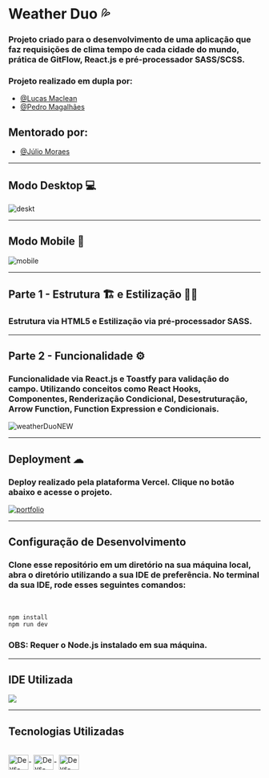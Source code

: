 # Weather Duo 💦

### Projeto criado para o desenvolvimento de uma aplicação que faz requisições de clima tempo de cada cidade do mundo, prática de GitFlow, React.js e pré-processador SASS/SCSS.

### Projeto realizado em dupla por: 
- [@Lucas Maclean](https://www.github.com/osmaclean)
- [@Pedro Magalhães](https://www.github.com/PedroHVMagalhaes)

## Mentorado por: 
- [@Júlio Moraes](https://www.github.com/juliocesardemoraes)

<hr>

## Modo Desktop 💻

![deskt](https://github.com/DevsTechBR/weatherDuo/assets/115199808/8a1173ba-0ab4-43fa-8e33-bdd797402d2d)

<hr>

## Modo Mobile 📲

![mobile](https://github.com/DevsTechBR/weatherDuo/assets/115199808/6e124831-5d8b-4625-be78-8cbbcd61f754)

<hr>

## Parte 1 - Estrutura 🏗 e Estilização 👨‍🎨

### Estrutura via HTML5 e Estilização via pré-processador SASS.

<hr>

## Parte 2 - Funcionalidade ⚙

### Funcionalidade via React.js e Toastfy para validação do campo. Utilizando conceitos como React Hooks, Componentes, Renderização Condicional, Desestruturação, Arrow Function, Function Expression e Condicionais. 

![weatherDuoNEW](https://github.com/DevsTechBR/weatherDuo/assets/115199808/5682c0a0-7edf-48db-aa29-1335b24f092f)

<hr>

## Deployment ☁

### Deploy realizado pela plataforma Vercel. Clique no botão abaixo e acesse o projeto.
[![portfolio](https://img.shields.io/badge/-CLIQUE%20AQUI-yellowgreen)](https://weather-duo.vercel.app)

<hr>

## Configuração de Desenvolvimento

### Clone esse repositório em um diretório na sua máquina local, abra o diretório utilizando a sua IDE de preferência. No terminal da sua IDE, rode esses seguintes comandos:
<br>

```sh
npm install
npm run dev
```

### OBS: Requer o Node.js instalado em sua máquina.
<hr>



## IDE Utilizada

<div> 
<img src="https://img.shields.io/badge/Visual_Studio_Code-0078D4?style=for-the-badge&logo=visual%20studio%20code&logoColor=white">
</div>

<hr>

## Tecnologias Utilizadas
<div style="display: inline_block"><br>
  <img align="center" alt="Devs-HTML" height="30" width="40" src="https://cdn.jsdelivr.net/gh/devicons/devicon/icons/html5/html5-original.svg">-
  <img align="center" alt="Devs-CSS" height="30" width="40" src="https://cdn.jsdelivr.net/gh/devicons/devicon/icons/sass/sass-original.svg">-
  <img align="center" alt="Devs-JavaScript" height="30" width="40" src="https://cdn.jsdelivr.net/gh/devicons/devicon/icons/react/react-original.svg">
</div>
